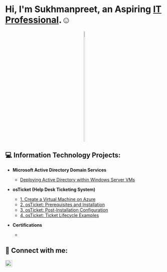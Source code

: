 # Hi, I'm Sukhmanpreet, an Aspiring [IT Professional](https://www.linkedin.com/in/sukhmanpreet-singh-sidhu/).☺

<p align="center">
    <img src="https://camo.githubusercontent.com/d26893d99fe76f99fcf7d36e586ad8a0133c131fd4b101fe56494105b4238549/68747470733a2f2f6d656469612e67697068792e636f6d2f6d656469612f645765734263544c61766b5a754733354d492f67697068792e676966" style="width: 70%; max-width: 5px; height: 350px;" />
</p>

<h2>💻 Information Technology Projects:</h2>

- **Microsoft Active Directory Domain Services**

  - [Deploying Active Directory within Windows Server VMs](https://github.com/ssidhu1994/Active-Directory-Home-Lab)
 
- **osTicket (Help Desk Ticketing System)**

  - [1. Create a Virtual Machine on Azure](https://github.com/ssidhu1994/Creating-Virtual-Machine-on-Azure)
  - [2. osTicket: Prerequisites and Installation](https://github.com/ssidhu1994/osTicket---Prerequisites-and-Installation)
  - [3. osTicket: Post-Installation Configuration](https://github.com/ssidhu1994/Post-Installation-Configuration)
  - [4. osTicket: Ticket Lifecycle Examples](https://github.com/ssidhu1994/Ticket-Lifecycle-Examples)

- **Certifications**

  - 

 





<h2> 🤳 Connect with me:</h2>

[<img align="left" alt="SukhmanpreetSidhu | LinkedIn" width="22px" src="https://cdn.jsdelivr.net/npm/simple-icons@v3/icons/linkedin.svg" />][linkedin]

[linkedin]: https://www.linkedin.com/in/sukhmanpreet-singh-sidhu/


